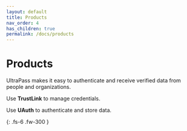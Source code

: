 ```yaml
---
layout: default
title: Products
nav_order: 4
has_children: true
permalink: /docs/products
---
```


# Products

UltraPass makes it easy to authenticate and receive verified data from people and organizations. 

Use **TrustLink** to manage credentials.

Use **UAuth** to authenticate and store data.

{: .fs-6 .fw-300 }
